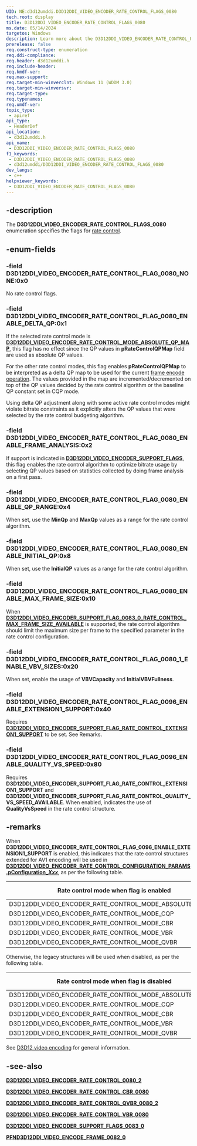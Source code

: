 ```yaml
---
UID: NE:d3d12umddi.D3D12DDI_VIDEO_ENCODER_RATE_CONTROL_FLAGS_0080
tech.root: display
title: D3D12DDI_VIDEO_ENCODER_RATE_CONTROL_FLAGS_0080
ms.date: 05/14/2024
targetos: Windows
description: Learn more about the D3D12DDI_VIDEO_ENCODER_RATE_CONTROL_FLAGS_0080 enumeration.
prerelease: false
req.construct-type: enumeration
req.ddi-compliance: 
req.header: d3d12umddi.h
req.include-header: 
req.kmdf-ver: 
req.max-support: 
req.target-min-winverclnt: Windows 11 (WDDM 3.0)
req.target-min-winversvr: 
req.target-type: 
req.typenames: 
req.umdf-ver: 
topic_type:
 - apiref
api_type:
 - HeaderDef
api_location:
 - d3d12umddi.h
api_name:
 - D3D12DDI_VIDEO_ENCODER_RATE_CONTROL_FLAGS_0080
f1_keywords:
 - D3D12DDI_VIDEO_ENCODER_RATE_CONTROL_FLAGS_0080
 - d3d12umddi/D3D12DDI_VIDEO_ENCODER_RATE_CONTROL_FLAGS_0080
dev_langs:
 - c++
helpviewer_keywords:
 - D3D12DDI_VIDEO_ENCODER_RATE_CONTROL_FLAGS_0080
---
```


## -description

The **D3D12DDI_VIDEO_ENCODER_RATE_CONTROL_FLAGS_0080** enumeration specifies the flags for [rate control](ns-d3d12umddi-d3d12ddi_video_encoder_rate_control_0080_2.md).

## -enum-fields

### -field D3D12DDI_VIDEO_ENCODER_RATE_CONTROL_FLAG_0080_NONE:0x0

No rate control flags.

### -field D3D12DDI_VIDEO_ENCODER_RATE_CONTROL_FLAG_0080_ENABLE_DELTA_QP:0x1

If the selected rate control mode is [**D3D12DDI_VIDEO_ENCODER_RATE_CONTROL_MODE_ABSOLUTE_QP_MAP**](ne-d3d12umddi-d3d12ddi_video_encoder_rate_control_mode_0080.md), this flag has no effect since the QP values in **pRateControlQPMap** field are used as absolute QP values.

For the other rate control modes, this flag enables **pRateControlQPMap** to be interpreted as a delta QP map to be used for the current [frame encode operation](nc-d3d12umddi-pfnd3d12ddi_video_encode_frame_0082_0.md). The values provided in the map are incremented/decremented on top of the QP values decided by the rate control algorithm or the baseline QP constant set in CQP mode.

Using delta QP adjustment along with some active rate control modes might violate bitrate constraints as it explicitly alters the QP values that were selected by the rate control budgeting algorithm.

### -field D3D12DDI_VIDEO_ENCODER_RATE_CONTROL_FLAG_0080_ENABLE_FRAME_ANALYSIS:0x2

If support is indicated in [**D3D12DDI_VIDEO_ENCODER_SUPPORT_FLAGS**](ne-d3d12umddi-d3d12ddi_video_encoder_support_flags_0083_0.md), this flag enables the rate control algorithm to optimize bitrate usage by selecting QP values based on statistics collected by doing frame analysis on a first pass.

### -field D3D12DDI_VIDEO_ENCODER_RATE_CONTROL_FLAG_0080_ENABLE_QP_RANGE:0x4

When set, use the **MinQp** and **MaxQp** values as a range for the rate control algorithm.

### -field D3D12DDI_VIDEO_ENCODER_RATE_CONTROL_FLAG_0080_ENABLE_INITIAL_QP:0x8

When set, use the **InitialQP** values as a range for the rate control algorithm.

### -field D3D12DDI_VIDEO_ENCODER_RATE_CONTROL_FLAG_0080_ENABLE_MAX_FRAME_SIZE:0x10

When [**D3D12DDI_VIDEO_ENCODER_SUPPORT_FLAG_0083_0_RATE_CONTROL_MAX_FRAME_SIZE_AVAILABLE**](ne-d3d12umddi-d3d12ddi_video_encoder_support_flags_0083_0.md) is supported, the rate control algorithm should limit the maximum size per frame to the specified parameter in the rate control configuration.

### -field D3D12DDI_VIDEO_ENCODER_RATE_CONTROL_FLAG_0080_1_ENABLE_VBV_SIZES:0x20

When set, enable the usage of **VBVCapacity** and **InitialVBVFullness**.

### -field D3D12DDI_VIDEO_ENCODER_RATE_CONTROL_FLAG_0096_ENABLE_EXTENSION1_SUPPORT:0x40

Requires [**D3D12DDI_VIDEO_ENCODER_SUPPORT_FLAG_RATE_CONTROL_EXTENSION1_SUPPORT**](ne-d3d12umddi-d3d12ddi_video_encoder_support_flags_0083_0.md) to be set. See Remarks.

### -field D3D12DDI_VIDEO_ENCODER_RATE_CONTROL_FLAG_0096_ENABLE_QUALITY_VS_SPEED:0x80

Requires **D3D12DDI_VIDEO_ENCODER_SUPPORT_FLAG_RATE_CONTROL_EXTENSION1_SUPPORT** and **D3D12DDI_VIDEO_ENCODER_SUPPORT_FLAG_RATE_CONTROL_QUALITY_VS_SPEED_AVAILABLE**. When enabled, indicates the use of **QualityVsSpeed** in the rate control structure.

## -remarks

When **D3D12DDI_VIDEO_ENCODER_RATE_CONTROL_FLAG_0096_ENABLE_EXTENSION1_SUPPORT** is enabled, this indicates that the rate control structures extended for AV1 encoding will be used in [**D3D12DDI_VIDEO_ENCODER_RATE_CONTROL_CONFIGURATION_PARAMS.pConfiguration_*Xxx***](ns-d3d12umddi-d3d12ddi_video_encoder_rate_control_configuration_params_0080_2.md), as per the following table.

| Rate control mode when flag is enabled | D3D12DDI_VIDEO_ENCODER_RATE_CONTROL_CONFIGURATION_PARAMS type | D3D12DDI_VIDEO_ENCODER_RATE_CONTROL_CONFIGURATION_PARAMS DataSize |
| -------------------------------------- | ------------------------------------------------------------- | ----------------------------------------------------------------- |
| D3D12DDI_VIDEO_ENCODER_RATE_CONTROL_MODE_ABSOLUTE_QP_MAP | D3D12DDI_VIDEO_ENCODER_RATE_CONTROL_ABSOLUTE_QP_MAP | sizeof(D3D12DDI_VIDEO_ENCODER_RATE_CONTROL_ABSOLUTE_QP_MAP) |
| D3D12DDI_VIDEO_ENCODER_RATE_CONTROL_MODE_CQP             | D3D12DDI_VIDEO_ENCODER_RATE_CONTROL_CQP1            | sizeof(D3D12DDI_VIDEO_ENCODER_RATE_CONTROL_CQP1) |
| D3D12DDI_VIDEO_ENCODER_RATE_CONTROL_MODE_CBR             | D3D12DDI_VIDEO_ENCODER_RATE_CONTROL_CBR1            | sizeof(D3D12DDI_VIDEO_ENCODER_RATE_CONTROL_CBR1) |
| D3D12DDI_VIDEO_ENCODER_RATE_CONTROL_MODE_VBR             | D3D12DDI_VIDEO_ENCODER_RATE_CONTROL_VBR1            | sizeof(D3D12DDI_VIDEO_ENCODER_RATE_CONTROL_VBR1) |
| D3D12DDI_VIDEO_ENCODER_RATE_CONTROL_MODE_QVBR            | D3D12DDI_VIDEO_ENCODER_RATE_CONTROL_QVBR1           | sizeof(D3D12DDI_VIDEO_ENCODER_RATE_CONTROL_QVBR1) |

Otherwise, the legacy structures will be used when disabled, as per the following table.

| Rate control mode when flag is disabled | D3D12DDI_VIDEO_ENCODER_RATE_CONTROL_CONFIGURATION_PARAMS type  | D3D12DDI_VIDEO_ENCODER_RATE_CONTROL_CONFIGURATION_PARAMS DataSize |
| --------------------------------------- | -------------------------------------------------------------- | ----------------------------------------------------------------- |
| D3D12DDI_VIDEO_ENCODER_RATE_CONTROL_MODE_ABSOLUTE_QP_MAP | NULL | 0 |
| D3D12DDI_VIDEO_ENCODER_RATE_CONTROL_MODE_CQP | D3D12DDI_VIDEO_ENCODER_RATE_CONTROL_CQP | sizeof(D3D12DDI_VIDEO_ENCODER_RATE_CONTROL_CQP) |
| D3D12DDI_VIDEO_ENCODER_RATE_CONTROL_MODE_CBR | D3D12DDI_VIDEO_ENCODER_RATE_CONTROL_CBR | sizeof(D3D12DDI_VIDEO_ENCODER_RATE_CONTROL_CBR) |
| D3D12DDI_VIDEO_ENCODER_RATE_CONTROL_MODE_VBR | D3D12DDI_VIDEO_ENCODER_RATE_CONTROL_VBR | sizeof(D3D12DDI_VIDEO_ENCODER_RATE_CONTROL_VBR) |
| D3D12DDI_VIDEO_ENCODER_RATE_CONTROL_MODE_QVBR | D3D12DDI_VIDEO_ENCODER_RATE_CONTROL_QVBR | sizeof(D3D12DDI_VIDEO_ENCODER_RATE_CONTROL_QVBR) |

See [D3D12 video encoding](/windows-hardware/drivers/display/video-encoding-d3d12) for general information.

## -see-also

[**D3D12DDI_VIDEO_ENCODER_RATE_CONTROL_0080_2**](ns-d3d12umddi-d3d12ddi_video_encoder_rate_control_0080_2.md)

[**D3D12DDI_VIDEO_ENCODER_RATE_CONTROL_CBR_0080**](ns-d3d12umddi-d3d12ddi_video_encoder_rate_control_cbr_0080.md)

[**D3D12DDI_VIDEO_ENCODER_RATE_CONTROL_QVBR_0080_2**](ns-d3d12umddi-d3d12ddi_video_encoder_rate_control_qvbr_0080_2.md)

[**D3D12DDI_VIDEO_ENCODER_RATE_CONTROL_VBR_0080**](ns-d3d12umddi-d3d12ddi_video_encoder_rate_control_vbr_0080.md)

[**D3D12DDI_VIDEO_ENCODER_SUPPORT_FLAGS_0083_0**](ne-d3d12umddi-d3d12ddi_video_encoder_support_flags_0083_0.md)

[**PFND3D12DDI_VIDEO_ENCODE_FRAME_0082_0**](nc-d3d12umddi-pfnd3d12ddi_video_encode_frame_0082_0.md)
